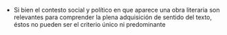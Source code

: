 - Si bien el contesto social y político en que aparece una obra literaria son relevantes para comprender la plena adquisición de sentido del texto, éstos no pueden ser el criterio único ni predominante